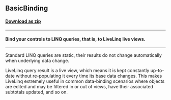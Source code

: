 ## BasicBinding
#### [Download as zip](https://grapecity.github.io/DownGit/#/home?url=https://github.com/GrapeCity/ComponentOne-WPF-Samples/tree/master/NET_4.5.2/C1.WPF.DataSource/CS/LiveLinq/GettingStarted/BasicBinding)
____
#### Bind your controls to LINQ queries, that is, to LiveLinq live views.
____
Standard LINQ queries are static, their results do not change automatically
when underlying data change. 

LiveLinq query result is a live view, which means it is kept constantly
up-to-date without re-populating it every time its base data changes.
This makes LiveLinq extremely useful in common data-binding scenarios where
objects are edited and may be filtered in or out of views, have their
associated subtotals updated, and so on.


